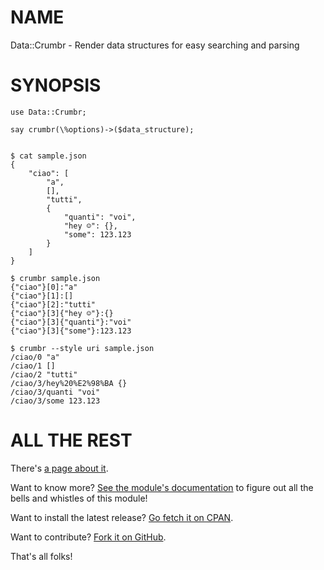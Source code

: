 NAME
====

Data::Crumbr - Render data structures for easy searching and parsing

SYNOPSIS
========

    use Data::Crumbr;

    say crumbr(\%options)->($data_structure);


    $ cat sample.json
    {
        "ciao": [
            "a",
            [],
            "tutti",
            {
                "quanti": "voi",
                "hey ☺": {},
                "some": 123.123
            }
        ]
    }

    $ crumbr sample.json
    {"ciao"}[0]:"a"
    {"ciao"}[1]:[]
    {"ciao"}[2]:"tutti"
    {"ciao"}[3]{"hey ☺"}:{}
    {"ciao"}[3]{"quanti"}:"voi"
    {"ciao"}[3]{"some"}:123.123

    $ crumbr --style uri sample.json
    /ciao/0 "a"
    /ciao/1 []
    /ciao/2 "tutti"
    /ciao/3/hey%20%E2%98%BA {}
    /ciao/3/quanti "voi"
    /ciao/3/some 123.123


ALL THE REST
============

There's [a page about it](http://polettix.github.io/crumbr).

Want to know more? [See the module's documentation](http://search.cpan.org/perldoc?App::Crumbr) to figure out
all the bells and whistles of this module!

Want to install the latest release? [Go fetch it on CPAN](http://search.cpan.org/dist/App::Crumbr/).

Want to contribute? [Fork it on GitHub](https://github.com/polettix/App::Crumbr).

That's all folks!

